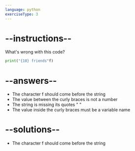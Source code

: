 ```yaml
---
language: python
exerciseType: 3
---
```


# --instructions--

What's wrong with this code?
```python
print("{10} friends"f)
```

# --answers--

- The character f should come before the string
- The value between the curly braces is not a number
- The string is missing its quotes " "
- The value inside the curly braces must be a variable name

# --solutions--

- The character f should come before the string
